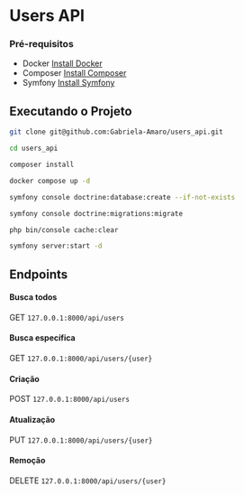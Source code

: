 # Users API

### Pré-requisitos
- Docker [Install Docker](https://docs.docker.com/engine/install/)
- Composer [Install Composer](https://getcomposer.org/download/)
- Symfony [Install Symfony](https://symfony.com/download)

## Executando o Projeto

```bash
git clone git@github.com:Gabriela-Amaro/users_api.git
```
```bash
cd users_api
```
```bash
composer install
```
```bash
docker compose up -d
```
```bash
symfony console doctrine:database:create --if-not-exists
```
```bash
symfony console doctrine:migrations:migrate
```
```bash
php bin/console cache:clear
```
```bash
symfony server:start -d
```

## Endpoints

#### Busca todos 
GET ``` 127.0.0.1:8000/api/users ``` 

#### Busca específica
GET ``` 127.0.0.1:8000/api/users/{user} ``` 

#### Criação
POST ``` 127.0.0.1:8000/api/users ```

#### Atualização
PUT ``` 127.0.0.1:8000/api/users/{user} ```

#### Remoção
DELETE ``` 127.0.0.1:8000/api/users/{user} ```
